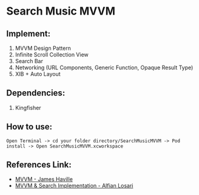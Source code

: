 # Search Music MVVM
## Implement:
1. MVVM Design Pattern
2. Infinite Scroll Collection View
3. Search Bar
4. Networking (URL Components, Generic Function, Opaque Result Type)
5. XIB + Auto Layout

## Dependencies:
1. Kingfisher

## How to use:
	Open Terminal -> cd your folder directory/SearchMusicMVVM -> Pod install -> Open SearchMusicMVVM.xcworkspace

## References Link:
- [MVVM - James Haville](https://www.youtube.com/watch?v=FokGdFjIobo&list=PLLvVbXNzMjks_NtDCdluOYXdo8Ikx2GjH&ab_channel=JamesHaville "MVVM - James Haville")
- [MVVM & Search Implementation - Alfian Losari](https://www.alfianlosari.com/posts/refactor-mvc-to-mvvm-with-rxswift/ "Search Implementation + MVVM")
